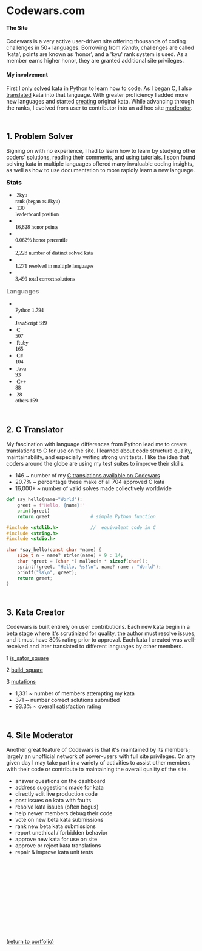# Codewars.com

#### The Site

<!-- <a href="https://codewars.com">Codewars</a> -->
Codewars is a very active user-driven site offering thousands of coding challenges in 50+ languages. Borrowing from _Kendo_, challenges are called 'kata', points are known as 'honor', and a 'kyu' rank system is used. As a member earns higher honor, they are granted additional site privileges.

#### My involvement

First I only <a href="https://rowcased.github.io/codewars.html#solver">solved</a> kata in Python to learn how to code. As I began C, I also <a href="https://rowcased.github.io/codewars.html#translator">translated</a> kata into that language. With greater proficiency I added more new languages and started <a href="https://rowcased.github.io/codewars.html#creator">creating</a> original kata. While advancing through the ranks, I evolved from user to contributor into an ad hoc site <a href="https://rowcased.github.io/codewars.html#moderator">moderator</a>.

<h2 id="solver"><br>1. Problem Solver</h2>
Signing on with no experience, I had to learn how to learn by studying other coders' solutions, reading their comments, and using tutorials. I soon found solving kata in multiple languages offered many invaluable coding insights, as well as how to use documentation to more rapidly learn a new language.

<h style="color: black; font-weight: bold; font: times; font-size: 16px;">Stats</h>

* <h style="white-space: pre; color: black; font-family: menlo;"> 2kyu              rank (began as 8kyu)</h>
* <h style="white-space: pre; color: black; font-family: menlo;"> 130               leaderboard position</h>
* <h style="white-space: pre; color: black; font-family: menlo;"> 16,828                    honor points</h>
* <h style="white-space: pre; color: black; font-family: menlo;"> 0.062%                honor percentile</h>
* <h style="white-space: pre; color: black; font-family: menlo;"> 2,228   number of distinct solved kata</h>
* <h style="white-space: pre; color: black; font-family: menlo;"> 1,271   resolved in multiple languages</h>
* <h style="white-space: pre; color: black; font-family: menlo;"> 3,499          total correct solutions</h>

<h style="color: grey; font-weight: bold; font: times; font-size: 16px;">    Languages</h>

   * <h style="white-space: pre; color: black; font-family: menlo;"> Python      1,794</h>
   * <h style="white-space: pre; color: black; font-family: menlo;"> JavaScript    589</h>
   * <h style="white-space: pre; color: black; font-family: menlo;"> C             507</h>
   * <h style="white-space: pre; color: black; font-family: menlo;"> Ruby          165</h>
   * <h style="white-space: pre; color: black; font-family: menlo;"> C#            104</h>
   * <h style="white-space: pre; color: black; font-family: menlo;"> Java           93</h>
   * <h style="white-space: pre; color: black; font-family: menlo;"> C++            88</h>
   * <h style="white-space: pre; color: black; font-family: menlo;"> 28 others     159</h>
  
<h2 id="translator"><br>2. C Translator</h2>

My fascination with language differences from Python lead me to create translations to C for use on the site. I learned about code structure quality, maintainability, and especially writing strong unit tests. I like the idea that coders around the globe are using my test suites to improve their skills.

* 146 ~ number of my [C translations available on Codewars](/C_translations)
* 20.7% ~ percentage these make of all 704 approved C kata
* 16,000+ ~ number of valid solves made collectively worldwide

```python
def say_hello(name="World"):
    greet = f'Hello, {name}!'
    print(greet)
    return greet               # simple Python function
```
```c
#include <stdlib.h>            //  equivalent code in C
#include <string.h>
#include <stdio.h>

char *say_hello(const char *name) {
    size_t n = name? strlen(name) + 9 : 14;
    char *greet = (char *) malloc(n * sizeof(char));
    sprintf(greet, "Hello, %s!\n", name? name : "World");
    printf("%s\n", greet);
    return greet;
}
```

<h2 id="creator"><br>3. Kata Creator</h2>

Codewars is built entirely on user contributions. Each new kata begin in a beta stage where it's scrutinized for quality, the author must resolve issues, and it must have 80% rating prior to approval. Each kata I created was well-received and later translated to different languages by other members.

1 [is_sator_square](https://rowcased.github.io/is_sator_square)<br>
<!-- &nbsp;&nbsp;&nbsp;&nbsp;&nbsp;&nbsp;The first kata was based on a stone tablet found at Pompeii, known as a "sator square". It is an form of two dimentional palindrome admitting four symmetries. The coder of this kata must study the pattern of characters on the square and determine whether it conforms to the regulations of a sator square. -->

2 [build_square](https://rowcased.github.io/build_square)<br>
<!-- &nbsp;&nbsp;&nbsp;&nbsp;&nbsp;&nbsp;This one was based on my experience playing with toy blocks with my daughter and as a kid myself. I simply created a challenge for the coder to determine if a square could be built out of the available different-sized blocks. -->

3 [mutations](https://rowcased.github.io/mutations)<br>
<!-- &nbsp;&nbsp;&nbsp;&nbsp;&nbsp;&nbsp;This kata was inspired by playing word games on road trips. This game involves altering a word by changing one letter. The coder is tasked with running a game between two fictional players who are trying to think up new words, such that the program determines the winner of the game. -->

* 1,331 ~ number of members attempting my kata
* 371 ~ number correct solutions submitted
* 93.3% ~ overall satisfaction rating

<h2 id="moderator"><br>4. Site Moderator</h2>

Another great feature of Codewars is that it's maintained by its members; largely an unofficial network of power-users with full site privileges. On any given day I may take part in a variety of activities to assist other members with their code or contribute to maintaining the overall quality of the site.

* answer questions on the dashboard
* address suggestions made for kata
* directly edit live production code
* post issues on kata with faults
* resolve kata issues (often bogus)
* help newer members debug their code
* vote on new beta kata submissions 
* rank new beta kata submissions
* report unethical / forbidden behavior
* approve new kata for use on site
* approve or reject kata translations
* repair & improve kata unit tests
<br><br><br><br><br><br><br><br><br><br><br><br><br>

<a href="https://rowcased.github.io/">(return to portfolio)</a>

<!-- For more details see [GitHub Flavored Markdown](https://guides.github.com/features/mastering-markdown/). -->

